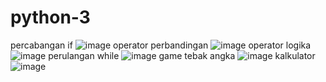 # python-3
percabangan if
![image](https://user-images.githubusercontent.com/93038034/140772281-35da46f3-9173-4d03-9d84-aa477baa6a7b.png)
operator perbandingan
![image](https://user-images.githubusercontent.com/93038034/140772523-311d2547-dbbf-4779-acdf-8147d724ceec.png)
operator logika
![image](https://user-images.githubusercontent.com/93038034/140772638-db7078e1-800b-4c3f-b751-6fed7dd147ad.png)
perulangan while
![image](https://user-images.githubusercontent.com/93038034/140772771-6bf111a7-f9b7-4e16-b531-291da9bb7691.png)
game tebak angka
![image](https://user-images.githubusercontent.com/93038034/140772879-2a1f2f06-20d4-4d92-8fad-41ce8ea08640.png)
kalkulator
![image](https://user-images.githubusercontent.com/93038034/140773778-0d901f73-8e2a-42bc-8c18-b3b0253652a3.png)
